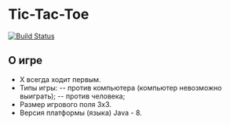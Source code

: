 # Tic-Tac-Toe
[![Build Status](https://travis-ci.org/DmitryVoronko/tic-tac-toe.svg?branch=master)](https://travis-ci.org/DmitryVoronko/tic-tac-toe)
## О игре
- X всегда ходит первым.
- Типы игры:
-- против компьютера (компьютер невозможно выиграть);
-- против человека;
- Размер игрового поля 3x3.
- Версия платформы (языка) Java - 8.
